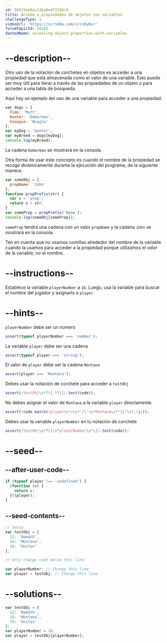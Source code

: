 ```yaml
---
id: 56533eb9ac21ba0edf2244c9
title: Accede a propiedades de objetos con variables
challengeType: 1
videoUrl: 'https://scrimba.com/c/cnQyKur'
forumTopicId: 16165
dashedName: accessing-object-properties-with-variables
---
```


# --description--

Otro uso de la notación de corchetes en objetos es acceder a una propiedad que está almacenada como el valor de una variable. Esto puede ser muy útil para iterar a través de las propiedades de un objeto o para acceder a una tabla de búsqueda.

Aquí hay un ejemplo del uso de una variable para acceder a una propiedad:

```js
var dogs = {
  Fido: 'Mutt',
  Hunter: 'Doberman',
  Snoopie: 'Beagle'
};
var myDog = 'Hunter';
var myBreed = dogs[myDog];
console.log(myBreed);
```

La cadena `Doberman` se mostrará en la consola.

Otra forma de usar este concepto es cuando el nombre de la propiedad se recoge dinámicamente durante la ejecución del programa, de la siguiente manera:

```js
var someObj = {
  propName: 'John'
};
function propPrefix(str) {
  var s = 'prop';
  return s + str;
}
var someProp = propPrefix('Name');
console.log(someObj[someProp]);
```

`someProp` tendrá una cadena con un valor `propName` y la cadena `John` se mostrará en la consola.

Ten en cuenta que _no_ usamos comillas alrededor del nombre de la variable cuando la usamos para acceder a la propiedad porque utilizamos el _valor_ de la variable, no el _nombre_.

# --instructions--

Establece la variable `playerNumber` a `16`. Luego, usa la variable para buscar el nombre del jugador y asignarlo a `player`.

# --hints--

`playerNumber` debe ser un número

```js
assert(typeof playerNumber === 'number');
```

La variable `player` debe ser una cadena

```js
assert(typeof player === 'string');
```

El valor de `player` debe ser la cadena `Montana`

```js
assert(player === 'Montana');
```

Debes usar la notación de corchete para acceder a `testObj`

```js
assert(/testObj\s*?\[.*?\]/.test(code));
```

No debes asignar el valor de `Montana` a la variable `player` directamente.

```js
assert(!code.match(/player\s*=\s*"|\'\s*Montana\s*"|\'\s*;/gi));
```

Debes usar la variable `playerNumber` en tu notación de corchete

```js
assert(/testObj\s*?\[\s*playerNumber\s*\]/.test(code));
```

# --seed--

## --after-user-code--

```js
if (typeof player !== 'undefined') {
  (function (v) {
    return v;
  })(player);
}
```

## --seed-contents--

```js
// Setup
var testObj = {
  12: 'Namath',
  16: 'Montana',
  19: 'Unitas'
};

// Only change code below this line

var playerNumber; // Change this line
var player = testObj; // Change this line
```

# --solutions--

```js
var testObj = {
  12: 'Namath',
  16: 'Montana',
  19: 'Unitas'
};
var playerNumber = 16;
var player = testObj[playerNumber];
```
